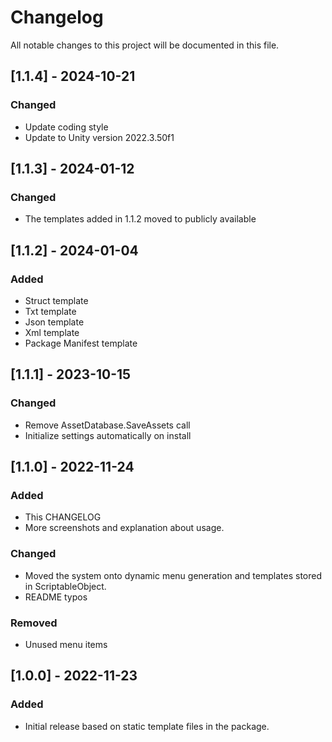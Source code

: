 ﻿# Changelog
All notable changes to this project will be documented in this file.

## [1.1.4] - 2024-10-21
### Changed
- Update coding style
- Update to Unity version 2022.3.50f1

## [1.1.3] - 2024-01-12
### Changed
- The templates added in 1.1.2 moved to publicly available

## [1.1.2] - 2024-01-04
### Added
- Struct template
- Txt template
- Json template
- Xml template
- Package Manifest template

## [1.1.1] - 2023-10-15
### Changed
- Remove AssetDatabase.SaveAssets call
- Initialize settings automatically on install

## [1.1.0] - 2022-11-24
### Added
- This CHANGELOG
- More screenshots and explanation about usage.
### Changed
- Moved the system onto dynamic menu generation and templates stored in ScriptableObject.
- README typos
### Removed
- Unused menu items

## [1.0.0] - 2022-11-23
### Added
- Initial release based on static template files in the package.